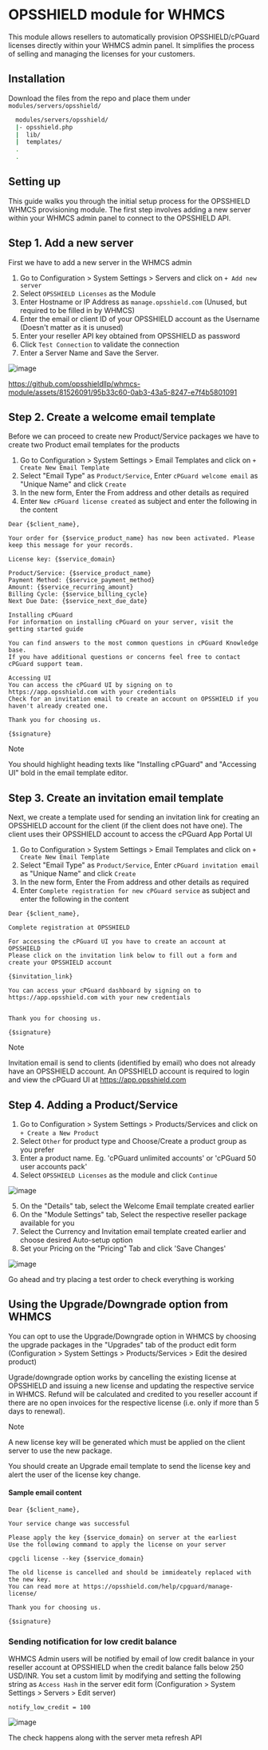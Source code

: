 # OPSSHIELD module for WHMCS

This module allows resellers to automatically provision OPSSHIELD/cPGuard licenses directly within your WHMCS admin panel. It simplifies the process of selling and managing the licenses for your customers.


## Installation

Download the files from the repo and place them under `modules/servers/opsshield/`

```bash
  modules/servers/opsshield/
  |- opsshield.php
  |  lib/
  |  templates/
  .
  .
```
    
## Setting up

This guide walks you through the initial setup process for the OPSSHIELD WHMCS provisioning module. The first step involves adding a new server within your WHMCS admin panel to connect to the OPSSHIELD API.

## Step 1. Add a new server

First we have to add a new server in the WHMCS admin

1. Go to Configuration > System Settings > Servers and click on `+ Add new server` 
2. Select `OPSSHIELD Licenses` as the Module
3. Enter Hostname or IP Address as `manage.opsshield.com` (Unused, but required to be filled in by WHMCS)
4. Enter the email or client ID of your OPSSHIELD account as the Username (Doesn't matter as it is unused)
5. Enter your reseller API key obtained from OPSSHIELD as password
6. Click `Test Connection` to validate the connection
7. Enter a Server Name and Save the Server.

![image](https://github.com/opsshieldllp/whmcs-module/assets/81526091/7de917fd-9bf7-4e99-8142-2c96d87d6bec)

https://github.com/opsshieldllp/whmcs-module/assets/81526091/95b33c60-0ab3-43a5-8247-e7f4b5801091

## Step 2. Create a welcome email template

Before we can proceed to create new Product/Service packages we have to create two Product email templates for the products

1. Go to Configuration > System Settings > Email Templates and click on `+ Create New Email Template`
2. Select "Email Type" as `Product/Service`, Enter `cPGuard welcome email` as "Unique Name" and click `Create`
3. In the new form, Enter the From address and other details as required
4. Enter `New cPGuard license created` as subject and enter the following in the content


```
Dear {$client_name},

Your order for {$service_product_name} has now been activated. Please keep this message for your records.

License key: {$service_domain}

Product/Service: {$service_product_name}
Payment Method: {$service_payment_method}
Amount: {$service_recurring_amount}
Billing Cycle: {$service_billing_cycle}
Next Due Date: {$service_next_due_date}

Installing cPGuard
For information on installing cPGuard on your server, visit the getting started guide

You can find answers to the most common questions in cPGuard Knowledge base.
If you have additional questions or concerns feel free to contact cPGuard support team.

Accessing UI
You can access the cPGuard UI by signing on to https://app.opsshield.com with your credentials
Check for an invitation email to create an account on OPSSHIELD if you haven't already created one.

Thank you for choosing us.

{$signature}
```
> [!NOTE]
> You should highlight heading texts like "Installing cPGuard" and "Accessing UI" bold in the email template editor.

## Step 3. Create an invitation email template

Next, we create a template used for sending an invitation link for creating an OPSSHIELD account for the client (if the client does not have one).
The client uses their OPSSHIELD account to access the cPGuard App Portal UI

1. Go to Configuration > System Settings > Email Templates and click on `+ Create New Email Template`
2. Select "Email Type" as `Product/Service`, Enter `cPGuard invitation email` as "Unique Name" and click `Create`
3. In the new form, Enter the From address and other details as required
4. Enter `Complete registration for new cPGuard service` as subject and enter the following in the content

```
Dear {$client_name},

Complete registration at OPSSHIELD

For accessing the cPGuard UI you have to create an account at OPSSHIELD
Please click on the invitation link below to fill out a form and create your OPSSHIELD account

{$invitation_link}

You can access your cPGuard dashboard by signing on to https://app.opsshield.com with your new credentials


Thank you for choosing us.

{$signature}
```

> [!NOTE]
> Invitation email is send to clients (identified by email) who does not already have an OPSSHIELD account. An OPSSHIELD account is required to login and view the cPGuard UI at https://app.opsshield.com

## Step 4. Adding a Product/Service

1. Go to Configuration > System Settings > Products/Services and click on `+ Create a New Product`
2. Select `Other` for product type and Choose/Create a product group as you prefer
3. Enter a product name. Eg. 'cPGuard unlimited accounts' or 'cPGuard 50 user accounts pack'
4. Select `OPSSHIELD Licenses` as the module and click `Continue`

![image](https://github.com/opsshieldllp/whmcs-module/assets/81526091/9398d303-7f2a-4a0f-8af5-f1b16e2e0b1d)


5. On the "Details" tab, select the Welcome Email template created earlier
7. On the "Module Settings" tab, Select the respective reseller package available for you
8. Select the Currency and Invitation email template created earlier and choose desired Auto-setup option
9. Set your Pricing on the "Pricing" Tab and click 'Save Changes'

![image](https://github.com/opsshieldllp/whmcs-module/assets/81526091/90c41572-e55a-4c31-bb58-7ac517f8ec21)


Go ahead and try placing a test order to check everything is working


## Using the Upgrade/Downgrade option from WHMCS

You can opt to use the Upgrade/Downgrade option in WHMCS by choosing the upgrade packages in the "Upgrades" tab of the product edit form (Configuration > System Settings > Products/Services > Edit the desired product)

Ugrade/downgrade option works by cancelling the existing license at OPSSHIELD and issuing a new license and updating the respective service in WHMCS. Refund will be calculated and credited to you reseller account if there are no open invoices for the respective license (i.e. only if more than 5 days to renewal). 

> [!NOTE]
> A new license key will be generated which must be applied on the client server to use the new package.

You should create an Upgrade email template to send the license key and alert the user of the license key change.

#### Sample email content

```
Dear {$client_name},

Your service change was successful

Please apply the key {$service_domain} on server at the earliest
Use the following command to apply the license on your server

cpgcli license --key {$service_domain}

The old license is cancelled and should be immideately replaced with the new key.
You can read more at https://opsshield.com/help/cpguard/manage-license/

Thank you for choosing us.

{$signature}
```

### Sending notification for low credit balance

WHMCS Admin users will be notified by email of low credit balance in your reseller account at OPSSHIELD when the credit balance falls below 250 USD/INR. You set a custom limit by modifying and setting the following string as `Access Hash` in the server edit form (Configuration > System Settings > Servers > Edit server)

```
notify_low_credit = 100
```

![image](https://github.com/opsshieldllp/whmcs-module/assets/81526091/a30c5623-936c-42e1-b9b9-5156b054c367)


The check happens along with the server meta refresh API
